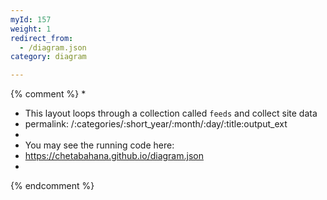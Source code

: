 ```yaml
---
myId: 157
weight: 1
redirect_from:
  - /diagram.json
category: diagram

---
```

{% comment %}
*
*  This layout loops through a collection called `feeds` and collect site data 
*  permalink: /:categories/:short_year/:month/:day/:title:output_ext
*
*  You may see the running code here:
*  https://chetabahana.github.io/diagram.json
*
{% endcomment %}
